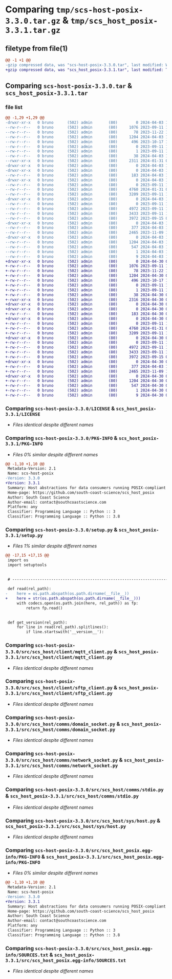 # Comparing `tmp/scs-host-posix-3.3.0.tar.gz` & `tmp/scs_host_posix-3.3.1.tar.gz`

## filetype from file(1)

```diff
@@ -1 +1 @@
-gzip compressed data, was "scs-host-posix-3.3.0.tar", last modified: Wed Apr  3 10:24:19 2024, max compression
+gzip compressed data, was "scs_host_posix-3.3.1.tar", last modified: Tue Apr 30 09:04:22 2024, max compression
```

## Comparing `scs-host-posix-3.3.0.tar` & `scs_host_posix-3.3.1.tar`

### file list

```diff
@@ -1,29 +1,29 @@
-drwxr-xr-x   0 bruno      (502) admin       (80)        0 2024-04-03 10:24:19.579651 scs-host-posix-3.3.0/
--rw-r--r--   0 bruno      (502) admin       (80)     1076 2023-09-11 10:22:19.000000 scs-host-posix-3.3.0/LICENSE
--rw-r--r--   0 bruno      (502) admin       (80)       78 2023-11-22 14:05:55.000000 scs-host-posix-3.3.0/MANIFEST.in
--rw-r--r--   0 bruno      (502) admin       (80)     1204 2024-04-03 10:24:19.579492 scs-host-posix-3.3.0/PKG-INFO
--rw-r--r--   0 bruno      (502) admin       (80)      496 2023-10-17 10:42:18.000000 scs-host-posix-3.3.0/README.md
--rw-r--r--   0 bruno      (502) admin       (80)        0 2023-09-11 10:22:19.000000 scs-host-posix-3.3.0/README.rst
--rw-r--r--   0 bruno      (502) admin       (80)        1 2023-09-11 10:22:19.000000 scs-host-posix-3.3.0/requirements.txt
--rw-r--r--   0 bruno      (502) admin       (80)       38 2024-04-03 10:24:19.579684 scs-host-posix-3.3.0/setup.cfg
--rwxr-xr-x   0 bruno      (502) admin       (80)     2311 2024-01-31 08:48:18.000000 scs-host-posix-3.3.0/setup.py
-drwxr-xr-x   0 bruno      (502) admin       (80)        0 2024-04-03 10:24:19.576412 scs-host-posix-3.3.0/src/
-drwxr-xr-x   0 bruno      (502) admin       (80)        0 2024-04-03 10:24:19.577302 scs-host-posix-3.3.0/src/scs_host/
--rw-r--r--   0 bruno      (502) admin       (80)      183 2024-04-03 10:24:14.000000 scs-host-posix-3.3.0/src/scs_host/__init__.py
-drwxr-xr-x   0 bruno      (502) admin       (80)        0 2024-04-03 10:24:19.577619 scs-host-posix-3.3.0/src/scs_host/client/
--rw-r--r--   0 bruno      (502) admin       (80)        0 2023-09-11 10:22:19.000000 scs-host-posix-3.3.0/src/scs_host/client/__init__.py
--rw-r--r--   0 bruno      (502) admin       (80)     4760 2024-01-31 08:48:18.000000 scs-host-posix-3.3.0/src/scs_host/client/mqtt_client.py
--rw-r--r--   0 bruno      (502) admin       (80)     3209 2023-09-11 10:22:19.000000 scs-host-posix-3.3.0/src/scs_host/client/sftp_client.py
-drwxr-xr-x   0 bruno      (502) admin       (80)        0 2024-04-03 10:24:19.578261 scs-host-posix-3.3.0/src/scs_host/comms/
--rw-r--r--   0 bruno      (502) admin       (80)        0 2023-09-11 10:22:19.000000 scs-host-posix-3.3.0/src/scs_host/comms/__init__.py
--rw-r--r--   0 bruno      (502) admin       (80)     4972 2023-09-11 10:22:19.000000 scs-host-posix-3.3.0/src/scs_host/comms/domain_socket.py
--rw-r--r--   0 bruno      (502) admin       (80)     3433 2023-09-11 10:22:19.000000 scs-host-posix-3.3.0/src/scs_host/comms/network_socket.py
--rw-r--r--   0 bruno      (502) admin       (80)     3972 2023-09-15 07:34:31.000000 scs-host-posix-3.3.0/src/scs_host/comms/stdio.py
-drwxr-xr-x   0 bruno      (502) admin       (80)        0 2024-04-03 10:24:19.578603 scs-host-posix-3.3.0/src/scs_host/sys/
--rw-r--r--   0 bruno      (502) admin       (80)      377 2024-04-03 10:24:14.000000 scs-host-posix-3.3.0/src/scs_host/sys/__init__.py
--rw-r--r--   0 bruno      (502) admin       (80)     2465 2023-11-09 16:15:16.000000 scs-host-posix-3.3.0/src/scs_host/sys/host.py
-drwxr-xr-x   0 bruno      (502) admin       (80)        0 2024-04-03 10:24:19.579342 scs-host-posix-3.3.0/src/scs_host_posix.egg-info/
--rw-r--r--   0 bruno      (502) admin       (80)     1204 2024-04-03 10:24:19.000000 scs-host-posix-3.3.0/src/scs_host_posix.egg-info/PKG-INFO
--rw-r--r--   0 bruno      (502) admin       (80)      547 2024-04-03 10:24:19.000000 scs-host-posix-3.3.0/src/scs_host_posix.egg-info/SOURCES.txt
--rw-r--r--   0 bruno      (502) admin       (80)        1 2024-04-03 10:24:19.000000 scs-host-posix-3.3.0/src/scs_host_posix.egg-info/dependency_links.txt
--rw-r--r--   0 bruno      (502) admin       (80)        9 2024-04-03 10:24:19.000000 scs-host-posix-3.3.0/src/scs_host_posix.egg-info/top_level.txt
+drwxr-xr-x   0 bruno      (502) admin       (80)        0 2024-04-30 09:04:22.911153 scs_host_posix-3.3.1/
+-rw-r--r--   0 bruno      (502) admin       (80)     1076 2023-09-11 10:22:19.000000 scs_host_posix-3.3.1/LICENSE
+-rw-r--r--   0 bruno      (502) admin       (80)       78 2023-11-22 14:05:55.000000 scs_host_posix-3.3.1/MANIFEST.in
+-rw-r--r--   0 bruno      (502) admin       (80)     1204 2024-04-30 09:04:22.910976 scs_host_posix-3.3.1/PKG-INFO
+-rw-r--r--   0 bruno      (502) admin       (80)      496 2023-10-17 10:42:18.000000 scs_host_posix-3.3.1/README.md
+-rw-r--r--   0 bruno      (502) admin       (80)        0 2023-09-11 10:22:19.000000 scs_host_posix-3.3.1/README.rst
+-rw-r--r--   0 bruno      (502) admin       (80)        1 2023-09-11 10:22:19.000000 scs_host_posix-3.3.1/requirements.txt
+-rw-r--r--   0 bruno      (502) admin       (80)       38 2024-04-30 09:04:22.911188 scs_host_posix-3.3.1/setup.cfg
+-rwxr-xr-x   0 bruno      (502) admin       (80)     2316 2024-04-30 09:04:16.000000 scs_host_posix-3.3.1/setup.py
+drwxr-xr-x   0 bruno      (502) admin       (80)        0 2024-04-30 09:04:22.907293 scs_host_posix-3.3.1/src/
+drwxr-xr-x   0 bruno      (502) admin       (80)        0 2024-04-30 09:04:22.908312 scs_host_posix-3.3.1/src/scs_host/
+-rw-r--r--   0 bruno      (502) admin       (80)      183 2024-04-30 09:04:16.000000 scs_host_posix-3.3.1/src/scs_host/__init__.py
+drwxr-xr-x   0 bruno      (502) admin       (80)        0 2024-04-30 09:04:22.908804 scs_host_posix-3.3.1/src/scs_host/client/
+-rw-r--r--   0 bruno      (502) admin       (80)        0 2023-09-11 10:22:19.000000 scs_host_posix-3.3.1/src/scs_host/client/__init__.py
+-rw-r--r--   0 bruno      (502) admin       (80)     4760 2024-01-31 08:48:18.000000 scs_host_posix-3.3.1/src/scs_host/client/mqtt_client.py
+-rw-r--r--   0 bruno      (502) admin       (80)     3209 2023-09-11 10:22:19.000000 scs_host_posix-3.3.1/src/scs_host/client/sftp_client.py
+drwxr-xr-x   0 bruno      (502) admin       (80)        0 2024-04-30 09:04:22.909565 scs_host_posix-3.3.1/src/scs_host/comms/
+-rw-r--r--   0 bruno      (502) admin       (80)        0 2023-09-11 10:22:19.000000 scs_host_posix-3.3.1/src/scs_host/comms/__init__.py
+-rw-r--r--   0 bruno      (502) admin       (80)     4972 2023-09-11 10:22:19.000000 scs_host_posix-3.3.1/src/scs_host/comms/domain_socket.py
+-rw-r--r--   0 bruno      (502) admin       (80)     3433 2023-09-11 10:22:19.000000 scs_host_posix-3.3.1/src/scs_host/comms/network_socket.py
+-rw-r--r--   0 bruno      (502) admin       (80)     3972 2023-09-15 07:34:31.000000 scs_host_posix-3.3.1/src/scs_host/comms/stdio.py
+drwxr-xr-x   0 bruno      (502) admin       (80)        0 2024-04-30 09:04:22.910029 scs_host_posix-3.3.1/src/scs_host/sys/
+-rw-r--r--   0 bruno      (502) admin       (80)      377 2024-04-03 10:24:14.000000 scs_host_posix-3.3.1/src/scs_host/sys/__init__.py
+-rw-r--r--   0 bruno      (502) admin       (80)     2465 2023-11-09 16:15:16.000000 scs_host_posix-3.3.1/src/scs_host/sys/host.py
+drwxr-xr-x   0 bruno      (502) admin       (80)        0 2024-04-30 09:04:22.910806 scs_host_posix-3.3.1/src/scs_host_posix.egg-info/
+-rw-r--r--   0 bruno      (502) admin       (80)     1204 2024-04-30 09:04:22.000000 scs_host_posix-3.3.1/src/scs_host_posix.egg-info/PKG-INFO
+-rw-r--r--   0 bruno      (502) admin       (80)      547 2024-04-30 09:04:22.000000 scs_host_posix-3.3.1/src/scs_host_posix.egg-info/SOURCES.txt
+-rw-r--r--   0 bruno      (502) admin       (80)        1 2024-04-30 09:04:22.000000 scs_host_posix-3.3.1/src/scs_host_posix.egg-info/dependency_links.txt
+-rw-r--r--   0 bruno      (502) admin       (80)        9 2024-04-30 09:04:22.000000 scs_host_posix-3.3.1/src/scs_host_posix.egg-info/top_level.txt
```

### Comparing `scs-host-posix-3.3.0/LICENSE` & `scs_host_posix-3.3.1/LICENSE`

 * *Files identical despite different names*

### Comparing `scs-host-posix-3.3.0/PKG-INFO` & `scs_host_posix-3.3.1/PKG-INFO`

 * *Files 0% similar despite different names*

```diff
@@ -1,10 +1,10 @@
 Metadata-Version: 2.1
 Name: scs-host-posix
-Version: 3.3.0
+Version: 3.3.1
 Summary: Host abstractions for data consumers running POSIX-compliant operating systems, including Windows 10.
 Home-page: https://github.com/south-coast-science/scs_host_posix
 Author: South Coast Science
 Author-email: contact@southcoastscience.com
 Platform: any
 Classifier: Programming Language :: Python :: 3
 Classifier: Programming Language :: Python :: 3.8
```

### Comparing `scs-host-posix-3.3.0/setup.py` & `scs_host_posix-3.3.1/setup.py`

 * *Files 1% similar despite different names*

```diff
@@ -17,15 +17,15 @@
 import os
 import setuptools
 
 
 # --------------------------------------------------------------------------------------------------------------------
 
 def read(rel_path):
-    here = os.path.abspath(os.path.dirname(__file__))
+    here = str(os.path.abspath(os.path.dirname(__file__)))
     with codecs.open(os.path.join(here, rel_path)) as fp:
         return fp.read()
 
 
 def get_version(rel_path):
     for line in read(rel_path).splitlines():
         if line.startswith('__version__'):
```

### Comparing `scs-host-posix-3.3.0/src/scs_host/client/mqtt_client.py` & `scs_host_posix-3.3.1/src/scs_host/client/mqtt_client.py`

 * *Files identical despite different names*

### Comparing `scs-host-posix-3.3.0/src/scs_host/client/sftp_client.py` & `scs_host_posix-3.3.1/src/scs_host/client/sftp_client.py`

 * *Files identical despite different names*

### Comparing `scs-host-posix-3.3.0/src/scs_host/comms/domain_socket.py` & `scs_host_posix-3.3.1/src/scs_host/comms/domain_socket.py`

 * *Files identical despite different names*

### Comparing `scs-host-posix-3.3.0/src/scs_host/comms/network_socket.py` & `scs_host_posix-3.3.1/src/scs_host/comms/network_socket.py`

 * *Files identical despite different names*

### Comparing `scs-host-posix-3.3.0/src/scs_host/comms/stdio.py` & `scs_host_posix-3.3.1/src/scs_host/comms/stdio.py`

 * *Files identical despite different names*

### Comparing `scs-host-posix-3.3.0/src/scs_host/sys/host.py` & `scs_host_posix-3.3.1/src/scs_host/sys/host.py`

 * *Files identical despite different names*

### Comparing `scs-host-posix-3.3.0/src/scs_host_posix.egg-info/PKG-INFO` & `scs_host_posix-3.3.1/src/scs_host_posix.egg-info/PKG-INFO`

 * *Files 0% similar despite different names*

```diff
@@ -1,10 +1,10 @@
 Metadata-Version: 2.1
 Name: scs-host-posix
-Version: 3.3.0
+Version: 3.3.1
 Summary: Host abstractions for data consumers running POSIX-compliant operating systems, including Windows 10.
 Home-page: https://github.com/south-coast-science/scs_host_posix
 Author: South Coast Science
 Author-email: contact@southcoastscience.com
 Platform: any
 Classifier: Programming Language :: Python :: 3
 Classifier: Programming Language :: Python :: 3.8
```

### Comparing `scs-host-posix-3.3.0/src/scs_host_posix.egg-info/SOURCES.txt` & `scs_host_posix-3.3.1/src/scs_host_posix.egg-info/SOURCES.txt`

 * *Files identical despite different names*

